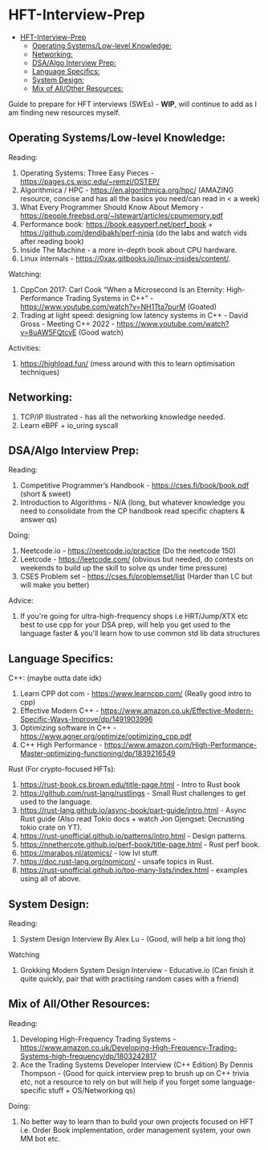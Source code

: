 # HFT-Interview-Prep

<!--toc:start-->
- [HFT-Interview-Prep](#hft-interview-prep)
  - [Operating Systems/Low-level Knowledge:](#operating-systemslow-level-knowledge)
  - [Networking:](#networking)
  - [DSA/Algo Interview Prep:](#dsaalgo-interview-prep)
  - [Language Specifics:](#language-specifics)
  - [System Design:](#system-design)
  - [Mix of All/Other Resources:](#mix-of-allother-resources)
<!--toc:end-->

Guide to prepare for HFT interviews (SWEs) - **WIP**, will continue to add as I am finding new resources myself.

## Operating Systems/Low-level Knowledge:

  Reading:
  1. Operating Systems: Three Easy Pieces - https://pages.cs.wisc.edu/~remzi/OSTEP/
  2. Algorithmica / HPC - https://en.algorithmica.org/hpc/ (AMAZING resource, concise and has all the basics you need/can read in < a week)
  3. What Every Programmer Should Know About Memory - https://people.freebsd.org/~lstewart/articles/cpumemory.pdf
  4. Performance book: https://book.easyperf.net/perf_book + https://github.com/dendibakh/perf-ninja (do the labs and watch vids after reading book)
  5. Inside The Machine - a more in-depth book about CPU hardware.
  6. Linux internals - https://0xax.gitbooks.io/linux-insides/content/.


  Watching:
  1. CppCon 2017: Carl Cook “When a Microsecond Is an Eternity: High-Performance Trading Systems in C++” - https://www.youtube.com/watch?v=NH1Tta7purM (Goated)
  2. Trading at light speed: designing low latency systems in C++ - David Gross - Meeting C++ 2022 - https://www.youtube.com/watch?v=8uAW5FQtcvE (Good watch)

  Activities:
  1. https://highload.fun/ (mess around with this to learn optimisation techniques)


## Networking:

  1. TCP/IP Illustrated - has all the networking knowledge needed.
  2. Learn eBPF + io_uring syscall 


## DSA/Algo Interview Prep:

  Reading:
  1. Competitive Programmer’s Handbook - https://cses.fi/book/book.pdf (short & sweet)
  2. Introduction to Algorithms - N/A (long, but whatever knowledge you need to consolidate from the CP handbook read specific chapters & answer qs)

  Doing:
  1. Neetcode.io -  https://neetcode.io/practice (Do the neetcode 150)
  2. Leetcode - https://leetcode.com/ (obvious but needed, do contests on weekends to build up the skill to solve qs under time pressure)
  3. CSES Problem set - https://cses.fi/problemset/list (Harder than LC but will make you better)

  Advice:
  1. If you're going for ultra-high-frequency shops i.e HRT/Jump/XTX etc best to use cpp for your DSA prep, will help you get used to the language faster & you'll learn how to use common std lib data structures


## Language Specifics:

C++: (maybe outta date idk)

  1. Learn CPP dot com - https://www.learncpp.com/ (Really good intro to cpp)
  2. Effective Modern C++ - https://www.amazon.co.uk/Effective-Modern-Specific-Ways-Improve/dp/1491903996
  3. Optimizing software in C++ - https://www.agner.org/optimize/optimizing_cpp.pdf
  4. C++ High Performance - https://www.amazon.com/High-Performance-Master-optimizing-functioning/dp/1839216549

Rust (For crypto-focused HFTs):

  1. https://rust-book.cs.brown.edu/title-page.html - Intro to Rust book
  2. https://github.com/rust-lang/rustlings  - Small Rust challenges to get used to the language.
  3. https://rust-lang.github.io/async-book/part-guide/intro.html - Async Rust guide (Also read Tokio docs + watch
Jon Gjengset: Decrusting tokio crate on YT).
  4. https://rust-unofficial.github.io/patterns/intro.html - Design patterns.
  5. https://nnethercote.github.io/perf-book/title-page.html - Rust perf book.
  6. https://marabos.nl/atomics/ - low lvl stuff.
  7. https://doc.rust-lang.org/nomicon/ - unsafe topics in Rust.
  8. https://rust-unofficial.github.io/too-many-lists/index.html - examples using all of above.

## System Design:

  Reading:
  1. System Design Interview By Alex Lu - (Good, will help a bit long tho)

  Watching
  1. Grokking Modern System Design Interview - Educative.io (Can finish it quite quickly, pair that with practising random cases with a friend)


## Mix of All/Other Resources:

  Reading:
  1. Developing High-Frequency Trading Systems - https://www.amazon.co.uk/Developing-High-Frequency-Trading-Systems-high-frequency/dp/1803242817
  2. Ace the Trading Systems Developer Interview (C++ Edition) By Dennis Thompson - (Good for quick interview prep to brush up on C++ trivia etc, not a resource to rely on but will help if you forget some language-specific stuff + OS/Networking qs)

  Doing:
  1. No better way to learn than to build your own projects focused on HFT i.e. Order Book implementation, order management system, your own MM bot etc.

